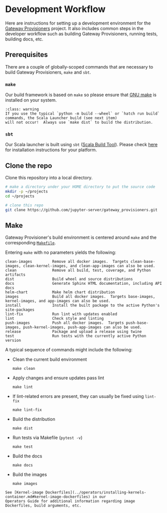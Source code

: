 # Development Workflow

Here are instructions for setting up a development environment for the
[Gateway Provisioners](https://github.com/jupyter-server/gateway_provisioners)
project. It also includes common steps in the developer workflow such as building Gateway Provisioners,
running tests, building docs, etc.

## Prerequisites

There are a couple of globally-scoped commands that are necessary to build Gateway Provisioners, `make` and `sbt`.

### `make`

Our build framework is based on `make` so please ensure that [GNU make](https://www.gnu.org/software/make/) is
installed on your system.

```{admonition} Important!
:class: warning
If you use the typical `python -m build --wheel` or `hatch run build` commands, the Scala Launcher build (see next item)
will not occur!  Always use `make dist` to build the distribution.
```

### `sbt`

Our Scala launcher is built using `sbt`
([Scala Build Tool](https://www.scala-sbt.org/index.html)).  Please check
[here](https://www.scala-sbt.org/1.x/docs/Setup.html) for installation instructions for your platform.

## Clone the repo

Clone this repository into a local directory.

```bash
# make a directory under your HOME directory to put the source code
mkdir -p ~/projects
cd ~/projects

# clone this repo
git clone https://github.com/jupyter-server/gateway_provisioners.git
```

## Make

Gateway Provisioner's build environment is centered around `make` and the
corresponding [`Makefile`](https://github.com/jupyter-server/gateway_provisioners/blob/main/Makefile).

Entering `make` with no parameters yields the following:

```text
clean-images         Remove all docker images.  Targets clean-base-images, clean-kernel-images, and clean-app-images can also be used.
clean                Remove all build, test, coverage, and Python artifacts
dist                 Build wheel and source distributions
docs                 Generate Sphinx HTML documentation, including API docs
helm-chart           Make helm chart distribution
images               Build all docker images.  Targets base-images, kernel-images, and app-images can also be used.
install              Install the built package to the active Python's site-packages
lint-fix             Run lint with updates enabled
lint                 Check style and linting
push-images          Push all docker images.  Targets push-base-images, push-kernel-images, push-app-images can also be used.
release              Package and upload a release using twine
test                 Run tests with the currently active Python version
```

A typical sequence of commands might include the following:

- Clean the current build environment

  ```text
  make clean
  ```

- Apply changes and ensure updates pass lint

  ```text
  make lint
  ```

- If lint-related errors are present, they can usually be fixed using `lint-fix`

  ```text
  make lint-fix
  ```

- Build the distribution

  ```text
  make dist
  ```

- Run tests via Makefile (`pytest -v`)

  ```text
  make test
  ```

- Build the docs

  ```text
  make docs
  ```

- Build the images

  ```text
  make images
  ```

```{seealso}
See [Kernel-image Dockerfiles](../operators/installing-kernels-container.md#kernel-image-dockerfiles) in our
Operators Guide for additional information regarding image Dockerfiles, build arguments, etc.
```
